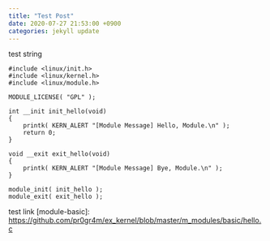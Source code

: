 ```yaml
---
title: "Test Post"
date: 2020-07-27 21:53:00 +0900
categories: jekyll update
---
```


test string

```
#include <linux/init.h>
#include <linux/kernel.h>
#include <linux/module.h>

MODULE_LICENSE( "GPL" );

int __init init_hello(void)
{
	printk( KERN_ALERT "[Module Message] Hello, Module.\n" );
	return 0;
}

void __exit exit_hello(void)
{
	printk( KERN_ALERT "[Module Message] Bye, Module.\n" );
}

module_init( init_hello );
module_exit( exit_hello );
```

test link
[module-basic]: https://github.com/pr0gr4m/ex_kernel/blob/master/m_modules/basic/hello.c
